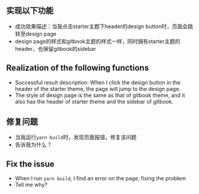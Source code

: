 ## 实现以下功能
- 成功效果描述：当我点击starter主题下header的design button时，页面会跳转至design page
- design page的样式和gitbook主题的样式一样，同时拥有starter主题的header，也保留gitbook的sidebar
## Realization of the following functions
- Successful result description: When I click the design button in the header of the starter theme, the page will jump to the design page.
- The style of design page is the same as that of gitbook theme, and it also has the header of starter theme and the sidebar of gitbook.

## 修复问题
- 当我运行`yarn build`时，发现页面报错，修复该问题
- 告诉我为什么？
## Fix the issue
- When I run `yarn build`, I find an error on the page, fixing the problem
- Tell me why?

